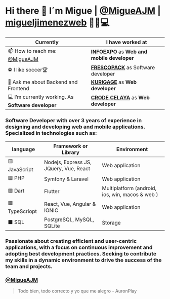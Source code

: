 # Hi there 👋 I´m Migue | <a href="https://twitter.com/migueajm" target="_blank">@MigueAJM</a> | <a href="https://migueajm.github.io/migueljimenezweb/" target="_blank">migueljimenezweb</a> 🚀🔥💻
| **Currently**                                                 | **I have worked at**                                                      |
| ------------------------------------------------------------- | ------------------------------------------------------------------------- |
| 📫 How to reach me: <a href="https://twitter.com/migueajm" target="_blank">@MigueAJM</a> | **<a href="https://www.infoexpo.com.mx/home/" target="_blank">INFOEXPO</a>** as **Web and mobile developer**    |
| ⚽️ I like soccer🏆                                           | **<a href="https://frescopack.com/" target="_blank">FRESCOPACK</a>** as Software developer               |
| 💬 Ask me about Backend and Frontend                          | **<a href="https://www.kurigage.com/" target="_blank">KURIGAGE</a>** as **Web developer**            |
| 💻 I’m currently working. As **Software developer**           | **<a href="https://www.crodecelaya.tecnm.mx/" target="_blank">CRODE CELAYA</a>** as **Web developer** |

### Software Developer with over 3 years of experience in designing and developing web and mobile applications. Specialized in technologies such as: 
| language | Framework or Library | Environment |
| ------------| ----------------------------------------- | --------- |
| 🟨 JavaScript| Nodejs, Express JS, JQuery, Vue, React | Web application |
| 🟦 PHP | Symfony & Laravel | Web application |
| 🟦 Dart | Flutter | Multiplatform (android, ios, win, macos & web )|
| 🟦 TypeScriopt |React, Vue, Angular & IONIC| Web application |
| ⬛️ SQL | PostgreSQL, MySQL, SQLite | Storage |

### Passionate about creating efficient and user-centric applications, with a focus on continuous improvement and adopting best development practices. Seeking to contribute my skills in a dynamic environment to drive the success of the team and projects.

### <a href="https://www.linkedin.com/in/migueajm/" target="_blank">@MigueAJM</a>
> Todo bien, todo correcto y yo que me alegro - AuronPlay
